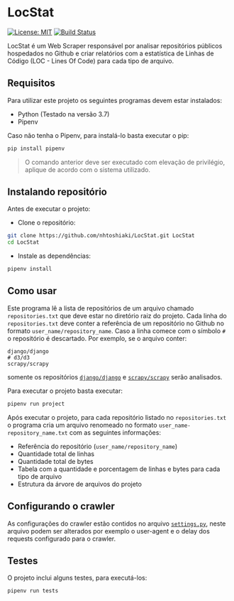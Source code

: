# LocStat

[![License: MIT](https://img.shields.io/badge/License-MIT-yellow.svg)](https://opensource.org/licenses/MIT) [![Build Status](https://travis-ci.org/nhtoshiaki/LocStat.svg?branch=master)](https://travis-ci.org/nhtoshiaki/LocStat)

LocStat é um Web Scraper responsável por analisar repositórios públicos hospedados no Github e criar relatórios com a estatística de Linhas de Código (LOC - Lines Of Code) para cada tipo de arquivo.

## Requisitos

Para utilizar este projeto os seguintes programas devem estar instalados:

- Python (Testado na versão 3.7)
- Pipenv

Caso não tenha o Pipenv, para instalá-lo basta executar o pip:

```sh
pip install pipenv
```

> O comando anterior deve ser executado com elevação de privilégio, aplique de acordo com o sistema utilizado.

## Instalando repositório

Antes de executar o projeto:

- Clone o repositório:

```sh
git clone https://github.com/nhtoshiaki/LocStat.git LocStat
cd LocStat
```

- Instale as dependências:

```sh
pipenv install
```

## Como usar

Este programa lê a lista de repositórios de um arquivo chamado `repositories.txt` que deve estar no diretório raiz do projeto. Cada linha do `repositories.txt` deve conter a referência de um repositório no Github no formato `user_name/repository_name`. Caso a linha comece com o símbolo `#` o repositório é descartado. Por exemplo, se o arquivo conter:

```
django/django
# d3/d3
scrapy/scrapy
```

somente os repositórios [`django/django`](https://github.com/django/django) e [`scrapy/scrapy`](https://github.com/scrapy/scrapy) serão analisados.

Para executar o projeto basta executar:

```sh
pipenv run project
```

Após executar o projeto, para cada repositório listado no `repositories.txt` o programa cria um arquivo renomeado no formato `user_name-repository_name.txt` com as seguintes informações:

- Referência do repositório (`user_name/repository_name`)
- Quantidade total de linhas
- Quantidade total de bytes
- Tabela com a quantidade e porcentagem de linhas e bytes para cada tipo de arquivo
- Estrutura da árvore de arquivos do projeto

## Configurando o crawler

As configurações do crawler estão contidos no arquivo [`settings.py`](https://github.com/nhtoshiaki/LocStat/blob/master/LocStat/settings.py), neste arquivo podem ser alterados por exemplo o user-agent e o delay dos requests configurado para o crawler.

## Testes

O projeto inclui alguns testes, para executá-los:

```sh
pipenv run tests
```